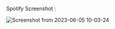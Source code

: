 Spotify Screenshot :

![Screenshot from 2023-06-05 10-03-24](https://github.com/robbsbro69/.dotfiles/assets/135323392/3dcde1d9-3263-41f2-983b-d4c81fcbe771)
